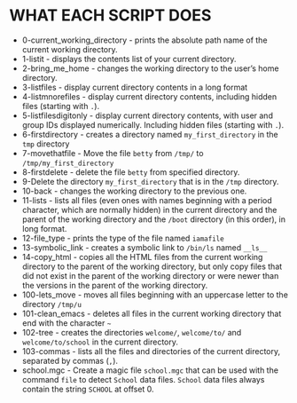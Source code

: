 # WHAT EACH SCRIPT DOES #

* 0-current_working_directory - prints the absolute path name
 of the current working directory.
* 1-listit - displays the contents list of your current directory.
* 2-bring_me_home - changes the working directory to the
 user’s home directory.
* 3-listfiles - display  current directory contents in a long format
* 4-listmnorefiles - display current directory contents,
 including hidden files (starting with ```.```).
* 5-listfilesdigitonly - display current directory contents,
 with user and group IDs displayed numerically. Including hidden files
 (starting with ```.```).
* 6-firstdirectory - creates a directory named ```my_first_directory```
 in the ```tmp``` directory
* 7-movethatfile - Move the file ```betty``` from ```/tmp/```
 to ```/tmp/my_first_directory```
* 8-firstdelete - delete the file ```betty``` from specified directory.
* 9-Delete the directory ```my_first_directory``` that is in the ```/tmp``` directory.
* 10-back - changes the working directory to the previous one.
* 11-lists -  lists all files (even ones with names beginning
 with a period character, which are normally hidden) in the current directory
 and the parent of the working directory and the ```/boot```  directory
 (in this order), in long format.
* 12-file_type -  prints the type of the file named ```iamafile```
* 13-symbolic_link - creates a symbolic link to ```/bin/ls``` named ```__ls__``` 
* 14-copy_html - copies all the HTML files from the current working directory to the parent of the working directory, but only copy files that did not exist in the parent of the working directory
 or were newer than the versions in the parent of the working directory.
* 100-lets_move - moves all files beginning with an uppercase
 letter to the directory ```/tmp/u```
* 101-clean_emacs -  deletes all files in the current
 working directory that end with the character ```~```
* 102-tree -  creates the directories ```welcome/```, ```welcome/to/```
 and ```welcome/to/school``` in the current directory.
* 103-commas - lists all the files and directories of the 
current directory, separated by commas (```,```).
* school.mgc - Create a magic file ```school.mgc```
 that can be used with the command ```file```
 to detect ```School``` data files.
 ```School``` data files always contain the string ```SCHOOL``` at offset 0.


